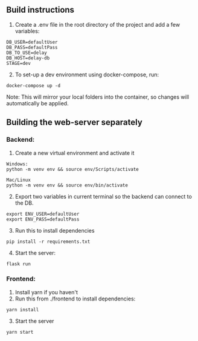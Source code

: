 
## Build instructions
1. Create a .env file in the root directory of the project and add a few variables:

```
DB_USER=defaultUser
DB_PASS=defaultPass
DB_TO_USE=delay
DB_HOST=delay-db
STAGE=dev
```
2. To set-up a dev environment using docker-compose, run:
```
docker-compose up -d
```

Note: This will mirror your local folders into the container, so changes will automatically be applied.


## Building the web-server separately

### Backend: 
1. Create a new virtual environment and activate it
```
Windows:
python -m venv env && source env/Scripts/activate

Mac/Linux
python -m venv env && source env/bin/activate
```
2. Export two variables in current terminal so the backend can connect to the DB.
```
export ENV_USER=defaultUser
export ENV_PASS=defaultPass
```
3.  Run this to install dependencies
```
pip install -r requirements.txt
```
4. Start the server:
```
flask run
```

### Frontend: 
1. Install yarn if you haven't
2. Run this from ./frontend to install dependencies:
```
yarn install
```
3. Start the server

```
yarn start
```
